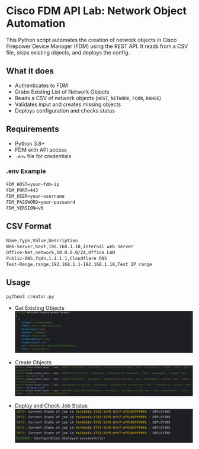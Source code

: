# Cisco FDM API Lab: Network Object Automation

This Python script automates the creation of network objects in Cisco Firepower Device Manager (FDM) using the REST API. It reads from a CSV file, skips existing objects, and deploys the config.

## What it does
- Authenticates to FDM
- Grabs Existing List of Network Objects
- Reads a CSV of network objects (`HOST`, `NETWORK`, `FQDN`, `RANGE`)
- Validates input and creates missing objects
- Deploys configuration and checks status

## Requirements
- Python 3.8+
- FDM with API access
- `.env` file for credentials

### .env Example
```env
FDM_HOST=your-fdm-ip
FDM_PORT=443
FDM_USER=your-username
FDM_PASSWORD=your-password
FDM_VERSION=v6
```

## CSV Format
```csv
Name,Type,Value,Description
Web-Server,host,192.168.1.10,Internal web server
Office-Net,network,10.0.0.0/24,Office LAN
Public-DNS,fqdn,1.1.1.1,Cloudflare DNS
Test-Range,range,192.168.1.1-192.168.1.10,Test IP range
```

## Usage
```bash
python3 creator.py
```

- Get Existing Objects
![fdm_get_exisiting_objects.png](../IMAGES/fdm_get_exisiting_objects.png)

- Create Objects
![fdm_create_objects.png](../IMAGES/fdm_create_objects.png)

- Deploy and Check Job Status
![fdm_deploy_and_check_job.png](../IMAGES/fdm_deploy_and_check_job.png)